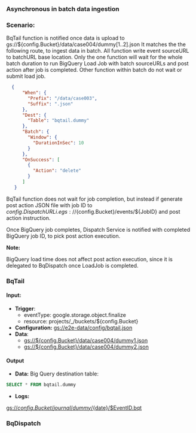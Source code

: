 ### Asynchronous in batch data ingestion

### Scenario:

BqTail function is notified once data is upload to gs://${config.Bucket}/data/case004/dummy[1..2].json
It matches the the following route, to ingest data in batch. All function write event sourceURL to batchURL base location.
Only the one function will  wait for the whole batch duration to run BigQuery Load Job with batch sourceURLs and post action after job is completed.
Other function within batch do not wait or submit load job. 


```json
  {
      "When": {
        "Prefix": "/data/case003",
        "Suffix": ".json"
      },
      "Dest": {
        "Table": "bqtail.dummy"
      },
      "Batch": {
        "Window": {
          "DurationInSec": 10
        }
      },
      "OnSuccess": [
        {
          "Action": "delete"
        }
      ]
   }
```


BqTail function does not wait for job completion, but instead if generate post action JSON file with job ID
to ${config.DispatchURL}  i.e gs://${config.Bucket}/events/${JobID} and post action instruction.


Once BigQuery job completes, Dispatch Service is notified with completed BigQuery job ID, to pick post action execution. 



**Note:**

BigQuery load time does not affect post action execution, since it is delegated to BqDispatch once LoadJob is completed.


### BqTail

#### Input:

* **Trigger**:
    - eventType: google.storage.object.finalize
    - resource: projects/_/buckets/${config.Bucket}
* **Configuration:** [gs://e2e-data/config/bqtail.json](../../../config/bqtail.json)
* **Data**:
    - [gs://${config.Bucket}/data/case004/dummy1.json](data/dummy1.json)
    - [gs://${config.Bucket}/data/case004/dummy2.json](data/dummy2.json)

#### Output

* **Data:**
Big Query destination table:

```sql
SELECT * FROM bqtail.dummy
```
 
* **Logs:** 


[gs://${config.Bucket}/journal/dummy/${date}/$EventID.bqt](data/expect/journal.json)


### BqDispatch

